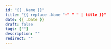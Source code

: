 ```yaml
---
id: "{{ .Name }}"
title: "{{ replace .Name "-" " " | title }}"
date: {{ .Date }}
draft: false
tags: [""]
description: ""
redirect: ""
---
```

